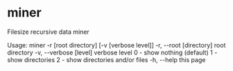 # miner 
Filesize recursive data miner

Usage: miner -r [root directory] [-v [verbose level]]
 -r, --root [directory]      root directory
 -v, --verbose [level]       verbose level
                               0 - show nothing (default)
                               1 - show directories
                               2 - show directories and/or files
 -h, --help                  this page
